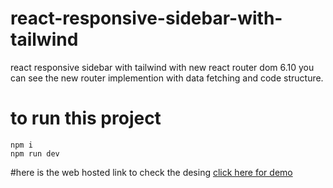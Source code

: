 # react-responsive-sidebar-with-tailwind
react responsive sidebar with tailwind with new react router dom 6.10
you can see the new router implemention with data fetching and code structure.

# to run this project 
```
npm i
npm run dev
```

#here is the web hosted link to check the desing 
<a href="https://642a9ef5b9346d55bfc591b5--delightful-gumdrop-36873e.netlify.app/">click here for demo</a>
